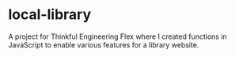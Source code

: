 # local-library
A project for Thinkful Engineering Flex where I created functions in JavaScript to enable various features for a library website.
